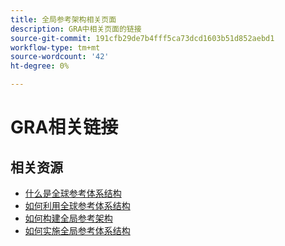 ```yaml
---
title: 全局参考架构相关页面
description: GRA中相关页面的链接
source-git-commit: 191cfb29de7b4fff5ca73dcd1603b51d852aebd1
workflow-type: tm+mt
source-wordcount: '42'
ht-degree: 0%

---
```


# GRA相关链接

## 相关资源

* [什么是全球参考体系结构](../global-reference-architecture/what-is-global-reference-architecture.md)
* [如何利用全球参考体系结构](../global-reference-architecture/how-do-you-leverage-global-reference-architecture.md)
* [如何构建全局参考架构](../global-reference-architecture/how-do-you-architect-global-reference-architecture.md)
* [如何实施全局参考体系结构](../global-reference-architecture/how-do-you-implement-global-reference-architecture.md)
